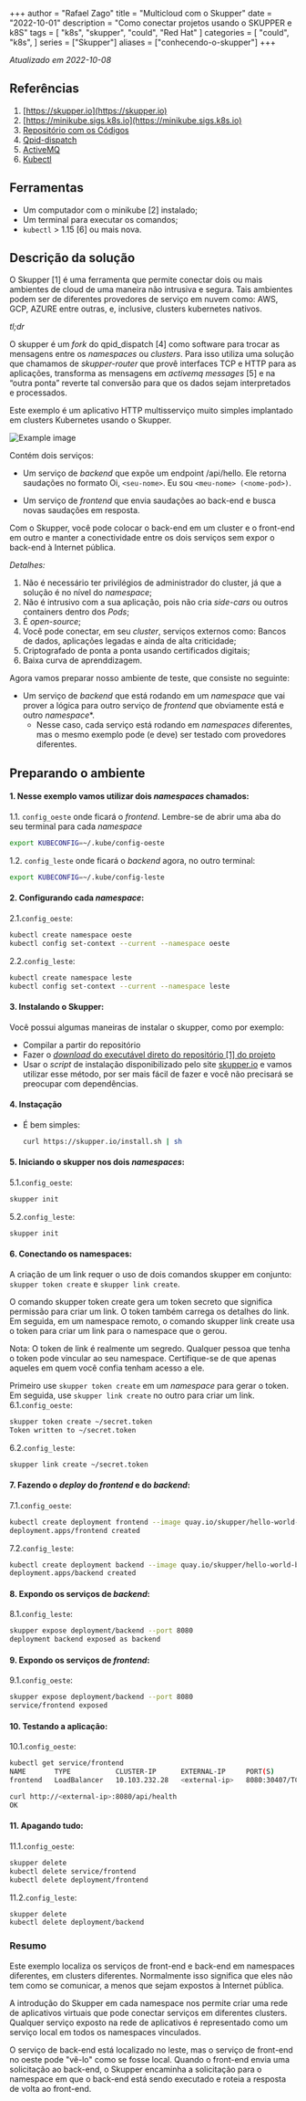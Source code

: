 +++
author = "Rafael Zago"
title = "Multicloud com o Skupper"
date = "2022-10-01"
description = "Como conectar projetos usando o SKUPPER e k8S"
tags = [
    "k8s",
    "skupper",
    "could",
    "Red Hat"
]
categories = [
    "could",
    "k8s",
]
series = ["Skupper"]
aliases = ["conhecendo-o-skupper"]
+++

_Atualizado em 2022-10-08_

## Referências

1. [https://skupper.io](https://skupper.io)
2. [https://minikube.sigs.k8s.io](https://minikube.sigs.k8s.io)
3. [Repositório com os Códigos](https://github.com/skupperproject/skupper-example-hello-world)
4. [Qpid-dispatch](https://qpid.apache.org/components/dispatch-router/index.html)
5. [ActiveMQ](https://activemq.apache.org/)
6. [Kubectl](https://kubernetes.io/docs/tasks/tools/install-kubectl/)

## Ferramentas

* Um computador com o minikube [2] instalado;
* Um terminal para executar os comandos;
* `kubectl` > 1.15 [6] ou mais nova.


## Descrição da solução

O Skupper [1] é uma ferramenta que permite conectar dois ou mais ambientes de cloud de uma maneira não intrusiva e segura. Tais ambientes podem ser de diferentes provedores de serviço em nuvem como: AWS, GCP, AZURE entre outras, e, inclusive, clusters kubernetes nativos.

_tl;dr_

O skupper é um _fork_ do qpid_dispatch [4] como software para trocar as mensagens entre os _namespaces_ ou _clusters_. Para isso utiliza uma solução que chamamos de _skupper-router_ que provê interfaces TCP e HTTP para as aplicações, transforma as mensagens em _activemq messages_ [5] e na “outra ponta” reverte tal conversão para que os dados sejam interpretados e processados.

Este exemplo é um aplicativo HTTP multisserviço muito simples implantado em clusters Kubernetes usando o Skupper.

![Example image](/hello-world-entities.svg)

Contém dois serviços:

* Um serviço de _backend_ que expõe um endpoint /api/hello. Ele retorna saudações no formato Oi, `<seu-nome>`. Eu sou `<meu-nome> (<nome-pod>)`.

* Um serviço de _frontend_ que envia saudações ao back-end e busca novas saudações em resposta.

Com o Skupper, você pode colocar o back-end em um cluster e o front-end em outro e manter a conectividade entre os dois serviços sem expor o back-end à Internet pública.


_Detalhes:_
1. Não é necessário ter privilégios de administrador do cluster, já que a solução é no nível do _namespace_;
2. Não é intrusivo com a sua aplicação, pois não cria _side-cars_ ou outros containers dentro dos _Pods_;
3. É _open-source_;
4. Você pode conectar, em seu _cluster_, serviços externos como: Bancos de dados, aplicações legadas e ainda de alta criticidade;
5. Criptografado de ponta a ponta usando certificados digitais;
6. Baixa curva de aprenddizagem.


Agora vamos preparar nosso ambiente de teste, que consiste no seguinte:
* Um serviço de _backend_ que está rodando em um _namespace_ que vai prover a lógica para outro serviço de _frontend_ que obviamente está e outro _namespace_*.
    * Nesse caso, cada serviço está rodando em _namespaces_ diferentes, mas o mesmo exemplo pode (e deve) ser testado com provedores diferentes.


## Preparando o ambiente

#### 1. Nesse exemplo vamos utilizar dois _namespaces_ chamados: 
1.1. `config_oeste` onde ficará o _frontend_. Lembre-se de abrir uma aba do seu terminal para cada _namespace_
```bash
export KUBECONFIG=~/.kube/config-oeste
```  
1.2.  `config_leste` onde ficará o _backend_ agora, no outro terminal:
```bash
export KUBECONFIG=~/.kube/config-leste
```
#### 2. Configurando cada _namespace_:
2.1.`config_oeste`:
```bash
kubectl create namespace oeste
kubectl config set-context --current --namespace oeste
```
2.2.`config_leste`:
```bash
kubectl create namespace leste
kubectl config set-context --current --namespace leste
```
#### 3. Instalando o Skupper:

Você possui algumas maneiras de instalar o skupper, como por exemplo:
* Compilar a partir do repositório
* Fazer o [_download_ do executável direto do repositório [1] do projeto](https://github.com/skupperproject/skupper-example-hello-world/archive/refs/heads/main.zip)
* Usar o _script_ de instalação disponibilizado pelo site [skupper.io](skupper.io) e vamos utilizar esse método, por ser mais fácil de fazer e você não precisará se preocupar com dependências.

#### 4. Instaçação

* É bem simples: 
    ```bash
    curl https://skupper.io/install.sh | sh
    ```

#### 5. Iniciando o skupper nos dois _namespaces_:
5.1.`config_oeste`:
```bash
skupper init
```
5.2.`config_leste`:
```bash
skupper init
```

#### 6. Conectando os namespaces:
A criação de um link requer o uso de dois comandos skupper em conjunto: `skupper token create` e `skupper link create`.

O comando skupper token create gera um token secreto que significa permissão para criar um link. O token também carrega os detalhes do link. Em seguida, em um namespace remoto, o comando skupper link create usa o token para criar um link para o namespace que o gerou.

Nota: O token de link é realmente um segredo. Qualquer pessoa que tenha o token pode vincular ao seu namespace. Certifique-se de que apenas aqueles em quem você confia tenham acesso a ele.

Primeiro use `skupper token create` em um _namespace_ para gerar o token. Em seguida, use `skupper link create` no outro para criar um link. 
6.1.`config_oeste`:
```bash
skupper token create ~/secret.token
Token written to ~/secret.token
```
6.2.`config_leste`:
```bash
skupper link create ~/secret.token
```

#### 7. Fazendo o _deploy_ do _frontend_ e do _backend_:
7.1.`config_oeste`:
```bash
kubectl create deployment frontend --image quay.io/skupper/hello-world-frontend
deployment.apps/frontend created
```
7.2.`config_leste`:
```bash
kubectl create deployment backend --image quay.io/skupper/hello-world-backend --replicas 3
deployment.apps/backend created
```

#### 8. Expondo os serviços de _backend_:
8.1.`config_leste`:
```bash
skupper expose deployment/backend --port 8080
deployment backend exposed as backend
```

#### 9. Expondo os serviços de _frontend_:
9.1.`config_oeste`:
```bash
skupper expose deployment/backend --port 8080
service/frontend exposed
```

#### 10. Testando a aplicação:
10.1.`config_oeste`:
```bash
kubectl get service/frontend
NAME       TYPE           CLUSTER-IP      EXTERNAL-IP     PORT(S)          AGE
frontend   LoadBalancer   10.103.232.28   <external-ip>   8080:30407/TCP   15s

curl http://<external-ip>:8080/api/health
OK
```

#### 11. Apagando tudo:
11.1.`config_oeste`:
```bash
skupper delete
kubectl delete service/frontend
kubectl delete deployment/frontend
```
11.2.`config_leste`:
```bash
skupper delete
kubectl delete deployment/backend
```

### Resumo
Este exemplo localiza os serviços de front-end e back-end em namespaces diferentes, em clusters diferentes. Normalmente isso significa que eles não tem como se comunicar, a menos que sejam expostos à Internet pública.

A introdução do Skupper em cada namespace nos permite criar uma rede de aplicativos virtuais que pode conectar serviços em diferentes clusters. Qualquer serviço exposto na rede de aplicativos é representado como um serviço local em todos os namespaces vinculados.

O serviço de back-end está localizado no leste, mas o serviço de front-end no oeste pode "vê-lo" como se fosse local. Quando o front-end envia uma solicitação ao back-end, o Skupper encaminha a solicitação para o namespace em que o back-end está sendo executado e roteia a resposta de volta ao front-end.
